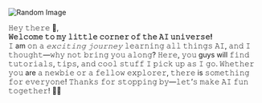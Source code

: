 ![Random Image](https://picsum.photos/seed/picsum/400/300)

𝙷𝚎𝚢 𝚝𝚑𝚎𝚛𝚎 🙂,    
**𝚆𝚎𝚕𝚌𝚘𝚖𝚎 𝚝𝚘 𝚖𝚢 𝚕𝚒𝚝𝚝𝚕𝚎 𝚌𝚘𝚛𝚗𝚎𝚛 𝚘𝚏 𝚝𝚑𝚎 𝙰𝙸 𝚞𝚗𝚒𝚟𝚎𝚛𝚜𝚎!**  
𝙸 am 𝚘𝚗 𝚊 *𝚎𝚡𝚌𝚒𝚝𝚒𝚗𝚐 𝚓𝚘𝚞𝚛𝚗𝚎𝚢* 𝚕𝚎𝚊𝚛𝚗𝚒𝚗𝚐 𝚊𝚕𝚕 𝚝𝚑𝚒𝚗𝚐𝚜 𝙰𝙸, 𝚊𝚗𝚍 𝙸 𝚝𝚑𝚘𝚞𝚐𝚑𝚝—𝚠𝚑𝚢 𝚗𝚘𝚝 𝚋𝚛𝚒𝚗𝚐 𝚢𝚘𝚞 𝚊𝚕𝚘𝚗𝚐?  𝙷𝚎𝚛𝚎, 𝚢𝚘𝚞 guys will 𝚏𝚒𝚗𝚍 𝚝𝚞𝚝𝚘𝚛𝚒𝚊𝚕𝚜, 𝚝𝚒𝚙𝚜, 𝚊𝚗𝚍 𝚌𝚘𝚘𝚕 𝚜𝚝𝚞𝚏𝚏 𝙸 𝚙𝚒𝚌𝚔 𝚞𝚙 𝚊𝚜 𝙸 𝚐𝚘. 𝚆𝚑𝚎𝚝𝚑𝚎𝚛 𝚢𝚘𝚞 are 𝚊 𝚗𝚎𝚠𝚋𝚒𝚎 𝚘𝚛 𝚊 𝚏𝚎𝚕𝚕𝚘𝚠 𝚎𝚡𝚙𝚕𝚘𝚛𝚎𝚛, 𝚝𝚑𝚎𝚛𝚎 is 𝚜𝚘𝚖𝚎𝚝𝚑𝚒𝚗𝚐 𝚏𝚘𝚛 𝚎𝚟𝚎𝚛𝚢𝚘𝚗𝚎!  𝚃𝚑𝚊𝚗𝚔𝚜 𝚏𝚘𝚛 𝚜𝚝𝚘𝚙𝚙𝚒𝚗𝚐 𝚋𝚢—𝚕𝚎𝚝’𝚜 𝚖𝚊𝚔𝚎 𝙰𝙸 𝚏𝚞𝚗 𝚝𝚘𝚐𝚎𝚝𝚑𝚎𝚛! 🚀🤖
